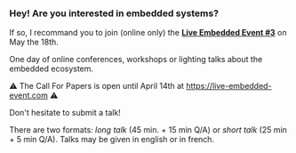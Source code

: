 ### Hey! Are you interested in embedded systems?

If so, I recommand you to join (online only) the [**Live Embedded Event #3**](https://live-embedded-event.com) on May the 18th.

One day of online conferences, workshops or lighting talks about the embedded ecosystem.

⚠️ The Call For Papers is open until April 14th at <https://live-embedded-event.com> ⚠️

Don't hesitate to submit a talk!

There are two formats: *long talk* (45 min. + 15 min Q/A) or *short talk* (25 min + 5 min Q/A).
Talks may be given in english or in french.


<!--
**cpb-/cpb-** is a ✨ _special_ ✨ repository because its `README.md` (this file) appears on your GitHub profile.

Here are some ideas to get you started:

- 🔭 I’m currently working on ...
- 🌱 I’m currently learning ...
- 👯 I’m looking to collaborate on ...
- 🤔 I’m looking for help with ...
- 💬 Ask me about ...
- 📫 How to reach me: ...
- 😄 Pronouns: ...
- ⚡ Fun fact: ...
-->
